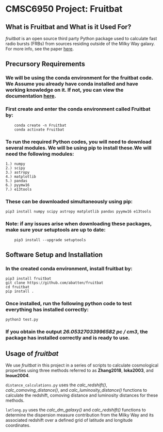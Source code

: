 # CMSC6950 Project: Fruitbat

## What is Fruitbat and What is it Used For?

*fruitbat* is an open source third party Python package used to calculate fast radio bursts (FRBs) from sources residing outside of the Milky Way galaxy. For more info, see the paper [here](https://arxiv.org/pdf/1905.04294.pdf).

## Precursory Requirements

### We will be using the conda environment for the fruitbat code. We Assume you already have conda installed and have working knowledge on it. If not, you can view the documentation [here](https://docs.conda.io/en/latest/).

### First create and enter the conda environment called Fruitbat by:
        conda create -n Fruitbat
        conda activate Fruitbat

### To run the required Python codes, you will need to download several modules. We will be using pip to install these.We will need the following modules:
	1.) numpy
	2.) scipy
	3.) astropy
	4.) matplotlib
	5.) pandas
	6.) pyymw16
	7.) e13tools
### These can be downloaded simultaneously using pip:
	pip3 install numpy scipy astropy matplotlib pandas pyymw16 e13tools
### Note: if any issues arise when downloading these packages, make sure your setuptools are up to date:
        pip3 install --upgrade setuptools

## Software Setup and Installation

### In the created conda environment, install fruitbat by:
	pip3 install fruitbat
	git clone https://github.com/abatten/fruitbat
	cd fruitbat
	pip install .

### Once installed, run the following python code to test everything has installed correctly:
	python3 test.py
### If you obtain the output *26.05327033996582 pc / cm3*, the package has installed correctly and is ready to use.

## Usage of *fruitbat*
We use *fruitbat* in this project in a series of scripts to calculate cosmological properties using three methods referred to as **Zhang2018**, **Ioka2003**, and **Inoue2004**.

`distance_calculations.py` uses the *calc_redshift()*, *calc_comoving_distance()*, and *calc_luminosity_distance()* functions to calculate the redshift, comoving distance and luminosity distances for these methods.

`latlong.py` uses the *calc_dm_galaxy()* and *calc_redshift()* functions to determine the dispersion measure contribution from the Milky Way and its associated redshift over a defined grid of latitude and longitude coordinates.
